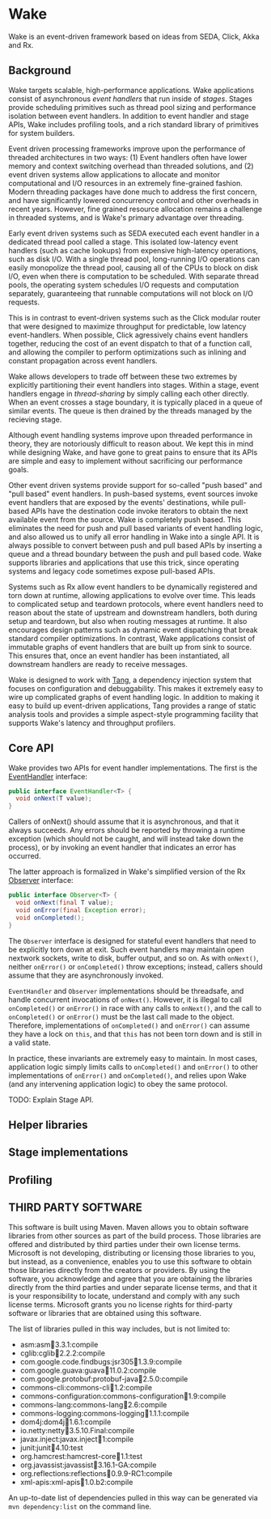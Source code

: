 Wake
====
Wake is an event-driven framework based on ideas from SEDA, Click, Akka and Rx.


Background
----------

Wake targets scalable, high-performance applications.  Wake applications consist of asynchronous *event handlers* that run inside of *stages*.  Stages provide scheduling primitives such as thread pool sizing and performance isolation between event handlers.  In addition to event handler and stage APIs, Wake includes profiling tools, and a rich standard library of primitives for system builders.

Event driven processing frameworks improve upon the performance of threaded architectures in two ways: (1) Event handlers often have lower memory and context switching overhead than threaded solutions, and (2) event driven systems allow applications to allocate and monitor computational and I/O resources in an extremely fine-grained fashion.  Modern threading packages have done much to address the first concern, and have significantly lowered concurrency control and other overheads in recent years.  However, fine grained resource allocation remains a challenge in threaded systems, and is Wake's primary advantage over threading.

Early event driven systems such as SEDA executed each event handler in a dedicated thread pool called a stage.  This isolated low-latency event handlers (such as cache lookups) from expensive high-latency operations, such as disk I/O.  With a single thread pool, long-running I/O operations can easily monopolize the thread pool, causing all of the CPUs to block on disk I/O, even when there is computation to be scheduled.  With separate thread pools, the operating system schedules I/O requests and computation separately, guaranteeing that runnable computations will not block on I/O requests.

This is in contrast to event-driven systems such as the Click modular router that were designed to maximize throughput for predictable, low latency event-handlers.  When possible, Click agressively chains event handlers together, reducing the cost of an event dispatch to that of a function call, and allowing the compiler to perform optimizations such as inlining and constant propagation across event handlers.

Wake allows developers to trade off between these two extremes by explicitly partitioning their event handlers into stages.  Within a stage, event handlers engage in *thread-sharing* by simply calling each other directly.  When an event crosses a stage boundary, it is typically placed in a queue of similar events.  The queue is then drained by the threads managed by the recieving stage.

Although event handling systems improve upon threaded performance in theory, they are notoriously difficult to reason about.  We kept this in mind while designing Wake, and have gone to great pains to ensure that its APIs are simple and easy to implement without sacrificing our performance goals.

Other event driven systems provide support for so-called "push based" and "pull based" event handlers.  In push-based systems, event sources invoke event handlers that are exposed by the events' destinations, while pull-based APIs have the destination code invoke iterators to obtain the next available event from the source.  Wake is completely push based.  This eliminates the need for push and pull based variants of event handling logic, and also allowed us to unify all error handling in Wake into a single API.  It is always possible to convert between push and pull based APIs by inserting a queue and a thread boundary between the push and pull based code.  Wake supports libraries and applications that use this trick, since operating systems and legacy code sometimes expose pull-based APIs.

Systems such as Rx allow event handlers to be dynamically registered and torn down at runtime, allowing applications to evolve over time.  This leads to complicated setup and teardown protocols, where event handlers need to reason about the state of upstream and downstream handlers, both during setup and teardown, but also when routing messages at runtime.  It also encourages design patterns such as dynamic event dispatching that break standard compiler optimizations.  In contrast, Wake applications consist of immutable graphs of event handlers that are built up from sink to source.  This ensures that, once an event handler has been instantiated, all downstream handlers are ready to receive messages.

Wake is designed to work with [Tang](https://github.com/Microsoft-CISL/Tang/), a dependency injection system that focuses on configuration and debuggability.  This makes it extremely easy to wire up complicated graphs of event handling logic.  In addition to making it easy to build up event-driven applications, Tang provides a range of static analysis tools and provides a simple aspect-style programming facility that supports Wake's latency and throughput profilers.


Core API
--------

Wake provides two APIs for event handler implementations.  The first is the [EventHandler](wake/src/main/java/com/microsoft/wake/EventHandler.java) interface:
```java
public interface EventHandler<T> {
  void onNext(T value);
}
```
Callers of onNext() should assume that it is asynchronous, and that it always succeeds.  Any errors should be reported by throwing a runtime exception (which should not be caught, and will instead take down the process), or by invoking an event handler that indicates an error has occurred.

The latter approach is formalized in Wake's simplified version of the Rx [Observer](wake/src/main/java/com/microsoft/wake/rx/Observer.java) interface:
```java
public interface Observer<T> {
  void onNext(final T value);
  void onError(final Exception error);
  void onCompleted();
}
```
The `Observer` interface is designed for stateful event handlers that need to be explicitly torn down at exit.  Such event handlers may maintain open nextwork sockets, write to disk, buffer output, and so on.  As with `onNext()`, neither `onError()` or `onCompleted()` throw exceptions; instead, callers should assume that they are asynchronously invoked.

`EventHandler` and `Observer` implementations should be threadsafe, and handle concurrent invocations of `onNext()`.  However, it is illegal to call `onCompleted()` or `onError()` in race with any calls to `onNext()`, and the call to `onCompleted()` or `onError()` must be the last call made to the object.  Therefore, implementations of `onCompleted()` and `onError()` can assume they have a lock on `this`, and that `this` has not been torn down and is still in a valid state.

In practice, these invariants are extremely easy to maintain.  In most cases, application logic simply limits calls to `onCompleted()` and `onError()` to other implementations of `onError()` and `onCompleted()`, and relies upon Wake (and any intervening application logic) to obey the same protocol.

TODO: Explain Stage API.

Helper libraries
----------------

Stage implementations
---------------------

Profiling
---------

THIRD PARTY SOFTWARE 
--------------------
This software is built using Maven.  Maven allows you
to obtain software libraries from other sources as part of the build process.
Those libraries are offered and distributed by third parties under their own
license terms.  Microsoft is not developing, distributing or licensing those
libraries to you, but instead, as a convenience, enables you to use this
software to obtain those libraries directly from the creators or providers.  By
using the software, you acknowledge and agree that you are obtaining the
libraries directly from the third parties and under separate license terms, and
that it is your responsibility to locate, understand and comply with any such
license terms.  Microsoft grants you no license rights for third-party software
or libraries that are obtained using this software.

The list of libraries pulled in this way includes, but is not limited to:

 * asm:asm:jar:3.3.1:compile
 * cglib:cglib:jar:2.2.2:compile
 * com.google.code.findbugs:jsr305:jar:1.3.9:compile
 * com.google.guava:guava:jar:11.0.2:compile
 * com.google.protobuf:protobuf-java:jar:2.5.0:compile
 * commons-cli:commons-cli:jar:1.2:compile
 * commons-configuration:commons-configuration:jar:1.9:compile
 * commons-lang:commons-lang:jar:2.6:compile
 * commons-logging:commons-logging:jar:1.1.1:compile
 * dom4j:dom4j:jar:1.6.1:compile
 * io.netty:netty:jar:3.5.10.Final:compile
 * javax.inject:javax.inject:jar:1:compile
 * junit:junit:jar:4.10:test
 * org.hamcrest:hamcrest-core:jar:1.1:test
 * org.javassist:javassist:jar:3.16.1-GA:compile
 * org.reflections:reflections:jar:0.9.9-RC1:compile
 * xml-apis:xml-apis:jar:1.0.b2:compile


An up-to-date list of dependencies pulled in this way can be generated via `mvn dependency:list` on the command line.
